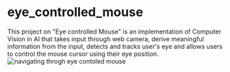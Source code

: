 # eye_controlled_mouse
This project on "Eye controlled Mouse" is an implementation of Computer Vision in AI that takes input through web camera, derive meaningful information from the input, detects and tracks user's eye and allows users to control the mouse cursor using their eye position.
![navigating throgh eye contoled mouse](https://github.com/user-attachments/assets/3e1a6dca-a56a-4d45-a80b-d28dab8de865)
